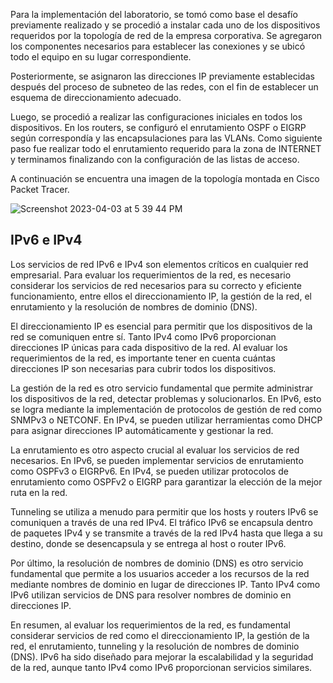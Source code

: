 Para la implementación del laboratorio, se tomó como base el desafío previamente realizado y se procedió a instalar cada uno de los dispositivos requeridos por la topología de red de la empresa corporativa. Se agregaron los componentes necesarios para establecer las conexiones y se ubicó todo el equipo en su lugar correspondiente.

Posteriormente, se asignaron las direcciones IP previamente establecidas después del proceso de subneteo de las redes, con el fin de establecer un esquema de direccionamiento adecuado.

Luego, se procedió a realizar las configuraciones iniciales en todos los dispositivos. En los routers, se configuró el enrutamiento OSPF o EIGRP según correspondía y las encapsulaciones para las VLANs. Como siguiente paso fue realizar todo el enrutamiento requerido para la zona de INTERNET y terminamos finalizando con la configuración de las listas de acceso. 

A continuación se encuentra una imagen de la topología montada en Cisco Packet Tracer.


![Screenshot 2023-04-03 at 5 39 44 PM](https://user-images.githubusercontent.com/93276000/229642187-cd5f8bf3-81f9-4fa8-a333-29b5fc9b839d.png)


## IPv6 e IPv4

Los servicios de red IPv6 e IPv4 son elementos críticos en cualquier red empresarial. Para evaluar los requerimientos de la red, es necesario considerar los servicios de red necesarios para su correcto y eficiente funcionamiento, entre ellos el direccionamiento IP, la gestión de la red, el enrutamiento y la resolución de nombres de dominio (DNS).

El direccionamiento IP es esencial para permitir que los dispositivos de la red se comuniquen entre sí. Tanto IPv4 como IPv6 proporcionan direcciones IP únicas para cada dispositivo de la red. Al evaluar los requerimientos de la red, es importante tener en cuenta cuántas direcciones IP son necesarias para cubrir todos los dispositivos.

La gestión de la red es otro servicio fundamental que permite administrar los dispositivos de la red, detectar problemas y solucionarlos. En IPv6, esto se logra mediante la implementación de protocolos de gestión de red como SNMPv3 o NETCONF. En IPv4, se pueden utilizar herramientas como DHCP para asignar direcciones IP automáticamente y gestionar la red.

La enrutamiento es otro aspecto crucial al evaluar los servicios de red necesarios. En IPv6, se pueden implementar servicios de enrutamiento como OSPFv3 o EIGRPv6. En IPv4, se pueden utilizar protocolos de enrutamiento como OSPFv2 o EIGRP para garantizar la elección de la mejor ruta en la red.

Tunneling se utiliza a menudo para permitir que los hosts y routers IPv6 se comuniquen a través de una red IPv4. El tráfico IPv6 se encapsula dentro de paquetes IPv4 y se transmite a través de la red IPv4 hasta que llega a su destino, donde se desencapsula y se entrega al host o router IPv6.

Por último, la resolución de nombres de dominio (DNS) es otro servicio fundamental que permite a los usuarios acceder a los recursos de la red mediante nombres de dominio en lugar de direcciones IP. Tanto IPv4 como IPv6 utilizan servicios de DNS para resolver nombres de dominio en direcciones IP.

En resumen, al evaluar los requerimientos de la red, es fundamental considerar servicios de red como el direccionamiento IP, la gestión de la red, el enrutamiento, tunneling y la resolución de nombres de dominio (DNS). IPv6 ha sido diseñado para mejorar la escalabilidad y la seguridad de la red, aunque tanto IPv4 como IPv6 proporcionan servicios similares.